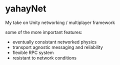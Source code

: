 # yahayNet
My take on Unity networking / multiplayer framework

 some of the more important features:
 - eventually consistant networked physics
 - transport agnostic messaging and reliability
 - flexible RPC system
 - resistant to network conditions
